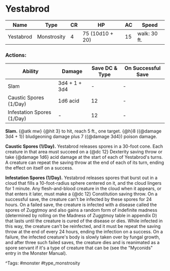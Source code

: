 # Yestabrod

| Name | Type | CR | HP | AC | Speed |
|------|------|----|----|----|-------|
| Yestabrod | Monstrosity | 4 | 75 (10d10 + 20) | 15 | walk: 30 ft. |

### Actions:

| Ability | Damage | Save DC & Type | On Successful Save |
|---------|--------|----------------|--------------------|
| Slam | 3d4 + 1 + 3d4 | - | - |
| Caustic Spores (1/Day) | 1d6 acid | 12 | - |
| Infestation Spores (1/Day) | - | 12 | - |


**Slam.** {@atk mw} {@hit 3} to hit, reach 5 ft., one target. {@h}8 ({@damage 3d4 + 1}) bludgeoning damage plus 7 ({@damage 3d4}) poison damage.

**Caustic Spores (1/Day).** Yestabrod releases spores in a 30-foot cone. Each creature in that area must succeed on a {@dc 12} Dexterity saving throw or take {@damage 1d6} acid damage at the start of each of Yestabrod's turns. A creature can repeat the saving throw at the end of each of its turn, ending the effect on itself on a success.

**Infestation Spores (1/Day).** Yestabrod releases spores that burst out in a cloud that fills a 10-foot-radius sphere centered on it, and the cloud lingers for 1 minute. Any flesh-and-blood creature in the cloud when it appears, or that enters it later, must make a {@dc 12} Constitution saving throw. On a successful save, the creature can't be infected by these spores for 24 hours. On a failed save, the creature is infected with a disease called the spores of Zuggtmoy and also gains a random form of indefinite madness (determined by rolling on the Madness of Zuggtmoy table in appendix D) that lasts until the creature is cured of the disease or dies. While infected in this way, the creature can't be reinfected, and it must be repeat the saving throw at the end of every 24 hours, ending the infection on a success. On a failure, the infected creature's body is slowly taken over by fungal growth, and after three such failed saves, the creature dies and is reanimated as a spore servant if it's a type of creature that can be (see the "Myconids" entry in the Monster Manual).

^Tags: #monster #type_monstrosity